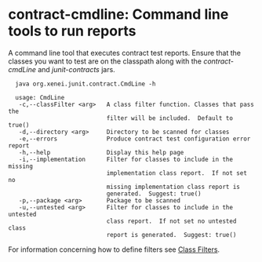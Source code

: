 contract-cmdline: Command line tools to run reports
===================================================

A command line tool that executes contract test reports.  Ensure that the classes you want to test are on the classpath along with the _contract-cmdLine_ and _junit-contracts_ jars.


      java org.xenei.junit.contract.CmdLine -h
       
      usage: CmdLine
       -c,--classFilter <arg>   A class filter function. Classes that pass the
                                filter will be included.  Default to true()
       -d,--directory <arg>     Directory to be scanned for classes
       -e,--errors              Produce contract test configuration error report
       -h,--help                Display this help page
       -i,--implementation      Filter for classes to include in the missing
                                implementation class report.  If not set no
                                missing implementation class report is
                                generated.  Suggest: true()
       -p,--package <arg>       Package to be scanned
       -u,--untested <arg>      Filter for classes to include in the untested
                                class report.  If not set no untested class
                                report is generated.  Suggest: true()

For information concerning how to define filters see <a href="../classfilters">Class Filters</a>.       
      

